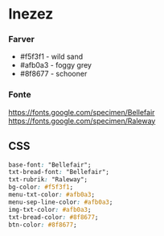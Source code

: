# Inezez


### Farver

* #f5f3f1  - wild sand
* #afb0a3  - foggy grey
* #8f8677  - schooner

### Fonte


https://fonts.google.com/specimen/Bellefair
https://fonts.google.com/specimen/Raleway

## CSS

```css
base-font: "Bellefair";
txt-bread-font: "Bellefair";
txt-rubrik: "Raleway";
bg-color: #f5f3f1;
menu-txt-color: #afb0a3;
menu-sep-line-color: #afb0a3;
img-txt-color: #afb0a3;
txt-bread-color: #8f8677;
btn-color: #8f8677;
```